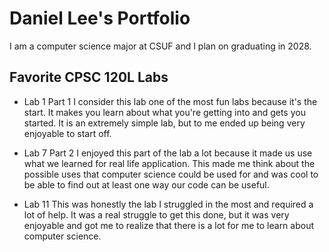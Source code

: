 
# Daniel Lee's Portfolio

I am a computer science major at CSUF and I plan on graduating in 2028.

## Favorite CPSC 120L Labs

* Lab 1 Part 1
I consider this lab one of the most fun labs because it's the start. It makes you learn about what you're getting into and gets you started. It is an extremely simple lab, but to me ended up being very enjoyable to start off.

* Lab 7 Part 2
I enjoyed this part of the lab a lot because it made us use what we learned for real life application. This made me think about the possible uses that computer science could be used for and was cool to be able to find out at least one way our code can be useful.

* Lab 11
This was honestly the lab I struggled in the most and required a lot of help. It was a real struggle to get this done, but it was very enjoyable and got me to realize that there is a lot for me to learn about computer science.